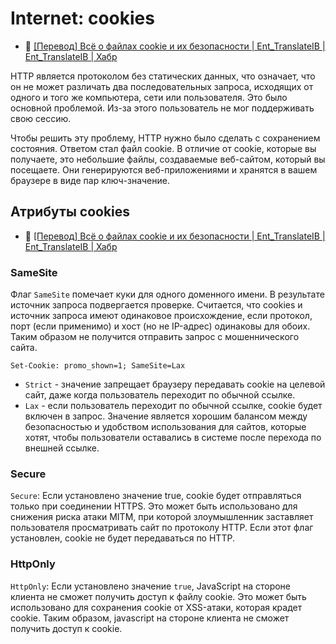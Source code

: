 # Internet: cookies

- :newspaper: [\[Перевод\] Всё о файлах cookie и их безопасности | Ent_TranslateIB | Ent_TranslateIB | Хабр](https://habr.com/ru/articles/710578/)

HTTP является протоколом без статических данных, что означает, что он не может различать два последовательных запроса, исходящих от одного и того же компьютера, сети или пользователя. Это было основной проблемой. Из-за этого пользователь не мог поддерживать свою сессию.

Чтобы решить эту проблему, HTTP нужно было сделать с сохранением состояния. Ответом стал файл cookie. В отличие от cookie, которые вы получаете, это небольшие файлы, создаваемые веб-сайтом, который вы посещаете. Они генерируются веб-приложениями и хранятся в вашем браузере в виде пар ключ-значение.

## Атрибуты cookies

- :newspaper: [\[Перевод\] Всё о файлах cookie и их безопасности | Ent_TranslateIB | Ent_TranslateIB | Хабр](https://habr.com/ru/articles/710578/)

### SameSite

Флаг `SameSite` помечает куки для одного доменного имени. В результате источник запроса подвергается проверке. Считается, что cookies и источник запроса имеют одинаковое происхождение, если протокол, порт (если применимо) и хост (но не IP-адрес) одинаковы для обоих. Таким образом не получится отправить запрос с мошеннического сайта.

```http
Set-Cookie: promo_shown=1; SameSite=Lax
```

- `Strict` - значение запрещает браузеру передавать cookie на целевой сайт, даже когда пользователь переходит по обычной ссылке.
- `Lax` - если пользователь переходит по обычной ссылке, cookie будет включен в запрос. Значение является хорошим балансом между безопасностью и удобством использования для сайтов, которые хотят, чтобы пользователи оставались в системе после перехода по внешней ссылке.

### Secure

`Secure`: Если установлено значение true, cookie будет отправляться только при соединении HTTPS. Это может быть использовано для снижения риска атаки MITM, при которой злоумышленник заставляет пользователя просматривать сайт по протоколу HTTP. Если этот флаг установлен, cookie не будет передаваться по HTTP.

### HttpOnly

`HttpOnly`: Если установлено значение `true`, JavaScript на стороне клиента не сможет получить доступ к файлу cookie. Это может быть использовано для сохранения cookie от XSS-атаки, которая крадет cookie. Таким образом, javascript на стороне клиента не сможет получить доступ к cookie.
